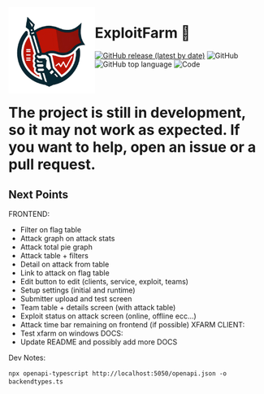 <h1><img align="left" src="frontend/public/logo.png" width="170" /><br />ExploitFarm 👾</h1>

<a href="https://github.com/Pwnzer0tt1/exploitfarm/releases/latest"><img alt="GitHub release (latest by date)" src="https://img.shields.io/github/v/release/pwnzer0tt1/exploitfarm?color=D62246&style=flat-square"></a> <img alt="GitHub" src="https://img.shields.io/github/license/pwnzer0tt1/exploitfarm?style=flat-square"> <img alt="GitHub top language" src="https://img.shields.io/github/languages/top/pwnzer0tt1/exploitfarm?style=flat-square&color=44AA44"> <img alt="Code" src="https://img.shields.io/github/languages/code-size/pwnzer0tt1/exploitfarm?color=%237289DA&label=Code&style=flat-square">

<br />

# The project is still in development, so it may not work as expected. If you want to help, open an issue or a pull request.

## Next Points
FRONTEND:
- Filter on flag table
- Attack graph on attack stats
- Attack total pie graph
- Attack table + filters
- Detail on attack from table
- Link to attack on flag table
- Edit button to edit (clients, service, exploit, teams)
- Setup settings (initial and runtime)
- Submitter upload and test screen
- Team table + details screen (with attack table)
- Exploit status on attack screen (online, offline ecc...)
- Attack time bar remaining on frontend (if possible)
XFARM CLIENT:
- Test xfarm on windows
DOCS:
- Update README and possibly add more DOCS


Dev Notes:
```
npx openapi-typescript http://localhost:5050/openapi.json -o backendtypes.ts
```
